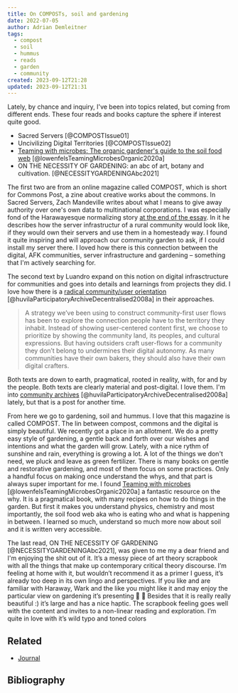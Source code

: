 ```yaml
---
title: On COMPOSTs, soil and gardening
date: 2022-07-05
author: Adrian Demleitner
tags:
  - compost
  - soil
  - hummus
  - reads
  - garden
  - community
created: 2023-09-12T21:28
updated: 2023-09-12T21:31
---
```

Lately, by chance and inquiry, I've been into topics related, but coming from different ends. These four reads and books capture the sphere if interest quite good.

- Sacred Servers [@COMPOSTIssue01]
- Uncivilizing Digital Territories [@COMPOSTIssue02]
- [Teaming with microbes: The organic gardener's guide to the soil food web](reading/@lowenfelsTeamingMicrobesOrganic2020a.md) [@lowenfelsTeamingMicrobesOrganic2020a]
- ON THE NECESSITY OF GARDENING: an abc of art, botany and cultivation. [@NECESSITYGARDENINGAbc2021]

The first two are from an online magazine called COMPOST, which is short for Commons Post, a zine about creative works about the commons. In Sacred Servers, Zach Mandeville writes about what I means to give away authority over one's own data to multinational corporations. I was especially fond of the Harawayesque normalizing story [at the end of the essay](https://one.compost.digital/sacred-servers/#dreaming-another-future). In it he describes how the server infrastructur of a rural community would look like, if they would own their servers and use them in a homesteady way. I found it quite inspiring and will approach our community garden to ask, if I could install my server there. I loved how there is this connection between the digital, AFK communities, server infrastructure and gardening – something that I'm actively searching for. 

The second text by Luandro expand on this notion on digital infrasctructure for communities and goes into details and learnings from projects they did. I love how there is a [radical community/user orientation](reading/@huvilaParticipatoryArchiveDecentralised2008a.md) [@huvilaParticipatoryArchiveDecentralised2008a] in their approaches.

> A strategy we’ve been using to construct community-first user flows has been to explore the connection people have to the territory they inhabit. Instead of showing user-centered content first, we choose to prioritize by showing the community land, its peoples, and cultural expressions. But having outsiders craft user-flows for a community they don’t belong to undermines their digital autonomy. As many communities have their own bakers, they should also have their own digital crafters.

Both texts are down to earth, pragmatical, rooted in reality, with, for and by the people. Both texts are clearly material and post-digital. I love them. I'm into [community archives](reading/@huvilaParticipatoryArchiveDecentralised2008a.md) [@huvilaParticipatoryArchiveDecentralised2008a] lately, but that is a post for another time.

From here we go to gardening, soil and hummus. I love that this magazine is called COMPOST. The lin between compost, commons and the digital is simply beautiful. We recently got a place in an allotment. We do a pretty easy style of gardening, a gentle back and forth over our wishes and intentions and what the garden will grow. Lately, with a nice rythm of sunshine and rain, everything is growing a lot. A lot of the things we don't need, we pluck and leave as green fertilizer. There is many books on gentle and restorative gardening, and most of them focus on some practices. Only a handful focus on making once understand the whys, and that part is always super important for me. I found [Teaming with microbes](reading/@lowenfelsTeamingMicrobesOrganic2020a.md) [@lowenfelsTeamingMicrobesOrganic2020a] a fantastic resource on the why. It is a pragmatical book, with many recipes on how to do things in the garden. But first it makes you understand physics, chemistry and most importantly, the soil food web aka who is eating who and what is happening in between. I learned so much, understand so much more now about soil and it is written very accessible.

The last read, ON THE NECESSITY OF GARDENING [@NECESSITYGARDENINGAbc2021], was given to me my a dear friend and I'm enjoying the shit out of it. It’s a messy piece of art theory scrapbook with all the things that make up contemporary critical theory discourse. I’m feeling at home with it, but wouldn’t recommend it as a primer I guess, it’s already too deep in its own lingo and perspectives. If you like and are familiar with Haraway, Wark and the like you might like it and may enjoy the particular view on gardening it’s presenting 🌱 🌿 Besides that it is really really beautiful :) it’s large and has a nice haptic. The scrapbook feeling goes well with the content and invites to a non-linear reading and exploration. I’m quite in love with it’s wild typo and toned colors

## Related
- [Journal](pages/journal.md)

## Bibliography